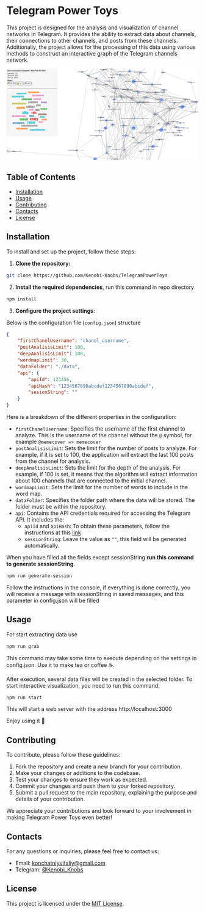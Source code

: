 # Telegram Power Toys

This project is designed for the analysis and visualization of channel networks in Telegram. It provides the ability to extract data about channels, their connections to other channels, and posts from these channels. Additionally, the project allows for the processing of this data using various methods to construct an interactive graph of the Telegram channels network.

![alt text](preview.png)

## Table of Contents

- [Installation](#installation)
- [Usage](#usage)
- [Contributing](#contributing)
- [Contacts](#contacts)
- [License](#license)

## Installation
To install and set up the project, follow these steps:

1. **Clone the repository:** 
```bash
git clone https://github.com/Kenobi-Knobs/TelegramPowerToys
```
2. **Install the required dependencies**, run this command in repo directory
```bash
npm install
```
3. **Configure the project settings**:

Below is the configuration file (`config.json`) structure
```json
{
	"firstChanelUsername": "chanel_username",
	"postAnalisisLimit": 100,
	"deepAnalisisLimit": 100,
	"wordmapLimit": 30,
	"dataFolder": "./data",
	"api": {
		"apiId": 123456,
		"apiHash": "1234567890abcdef1234567890abcdef",
		"sesionString": ""
	}
}
```

Here is a breakdown of the different properties in the configuration:

- `firstChanelUsername`: Specifies the username of the first channel to analyze. This is the username of the channel without the `@` symbol, for example `@memecover => memecover`
- `postAnalisisLimit`: Sets the limit for the number of posts to analyze. For example, if it is set to 100, the application will extract the last 100 posts from the channel for analysis.
- `deepAnalisisLimit`: Sets the limit for the depth of the analysis. For example, if 100 is set, it means that the algorithm will extract information about 100 channels that are connected to the initial channel.
- `wordmapLimit`: Sets the limit for the number of words to include in the word map.
- `dataFolder`: Specifies the folder path where the data will be stored. The folder must be within the repository.
- `api`: Contains the API credentials required for accessing the Telegram API. It includes the:
	- `apiId` and `apiHash`: To obtain these parameters, follow the instructions at this [link](https://core.telegram.org/api/obtaining_api_id)
	- `sessionString`: Leave the value as `""`, this field will be generated automatically.

When you have filled all the fields except sessionString **run this command to generate sessionString**.

```bash
npm run generate-session
```

Follow the instructions in the console, if everything is done correctly, you will receive a message with sessionString in saved messages, and this parameter in config.json will be filled

## Usage

For start extracting data use
```bash
npm run grab
```
This command may take some time to execute depending on the settings in config.json. Use it to make tea or coffee ☕️.

After execution, several data files will be created in the selected folder. To start interactive visualization, you need to run this command:

```bash
npm run start
```
This will start a web server with the address http://localhost:3000

Enjoy using it 🎉

## Contributing

To contribute, please follow these guidelines:

1. Fork the repository and create a new branch for your contribution.
2. Make your changes or additions to the codebase.
3. Test your changes to ensure they work as expected.
4. Commit your changes and push them to your forked repository.
5. Submit a pull request to the main repository, explaining the purpose and details of your contribution.

We appreciate your contributions and look forward to your involvement in making Telegram Power Toys even better!

## Contacts

For any questions or inquiries, please feel free to contact us:

- Email: [konchatniyvitaliy@gmail.com](mailto:konchatniyvitaliy@gmail.com)
- Telegram: [@Kenobi_Knobs](https://t.me/Kenobi_Knobs)


## License

This project is licensed under the [MIT License](https://opensource.org/licenses/MIT). 

